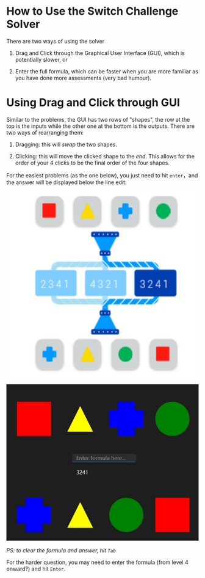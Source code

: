 # How to Use the Switch Challenge Solver

There are two ways of using the solver

1.  Drag and Click through the Graphical User Interface (GUI), which is potentially slower, or

2.  Enter the full formula, which can be faster when you are more familiar as you have done more assessments (very bad humour).

# Using Drag and Click through GUI

Similar to the problems, the GUI has two rows of "shapes", the row at the top is the inputs while the other one at the bottom is the outputs. There are two ways of rearranging them:

1.  Dragging: this will *swap* the two shapes.

2.  Clicking: this will move the clicked shape to the *end*. This allows for the order of your 4 clicks to be the final order of the four shapes.

For the easiest problems (as the one below), you just need to hit `enter`，and the answer will be displayed below the line edit:

![Easy problem](img/level1.png)

![Answer with GUI](img/level1as.png)

*PS: to clear the formula and answer, hit `Tab`*

For the harder question, you may need to enter the formula (from level 4 onward?) and hit `Enter`.